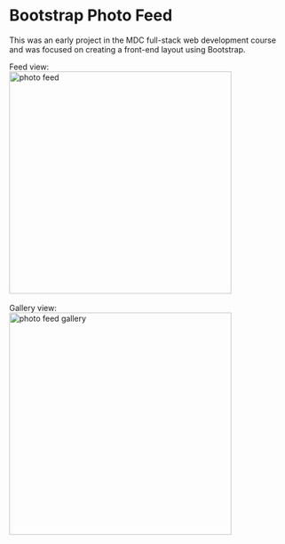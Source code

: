 # Bootstrap Photo Feed

This was an early project in the MDC full-stack web development course and was focused on creating a front-end layout using Bootstrap. 

Feed view:
</br>
<img src="https://image.ibb.co/iwj3D9/bootstrap_photo_feed_screenshot1.png" alt="photo feed" width="400px" />
</br>
</br>
Gallery view:
</br>
<img src="https://image.ibb.co/cr6GY9/bootstrap_photo_feed_screenshot2.png" alt="photo feed gallery" width="400px" />
